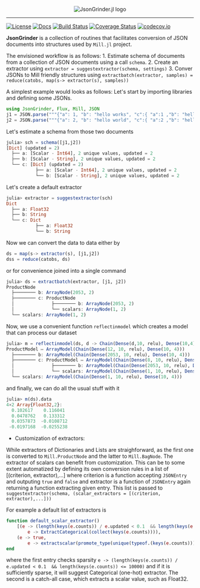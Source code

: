 <p align="center">
 <img src="https://raw.githubusercontent.com/pevnak/JsonGrinder.jl/master/docs/src/assets/logo.svg" alt="JsonGrinder.jl logo"/>
</p>

---

[![License](https://img.shields.io/badge/License-MIT-blue.svg)](https://github.com/pevnak/JsonGrinder.jl/blob/master/LICENSE.md)
[![Docs](https://img.shields.io/badge/docs-stable-blue.svg)](https://pevnak.github.io/JsonGrinder.jl/dev)
[![Build Status](https://github.com/pevnak/JsonGrinder.jl/workflows/CI/badge.svg)](https://github.com/pevnak/JsonGrinder.jl/actions?query=workflow%3ACI)
[![Coverage Status](https://coveralls.io/repos/github/pevnak/JsonGrinder.jl/badge.svg?branch=master)](https://coveralls.io/github/pevnak/JsonGrinder.jl?branch=master)
[![codecov.io](http://codecov.io/github/Pevnak/JsonGrinder.jl/coverage.svg?branch=master)](http://codecov.io/github/Pevnak/JsonGrinder.jl?branch=master)

**JsonGrinder** is a collection of routines that facilitates conversion of JSON documents into structures used by `Mill.jl` project.

The envisioned workflow is as follows:
	1. Estimate schema of documents from a collection of JSON documents using a call `schema`.
	2. Create an extractor using `extractor = suggestextractor(schema, settings)`
	3. Conver JSONs to Mill friendly structures using `extractbatch(extractor, samples) = reduce(catobs, map(s-> extractor(s), samples))`


A simplest example would looks as follows:
Let's start by importing libraries and defining some JSONs.
```julia
using JsonGrinder, Flux, Mill, JSON
j1 = JSON.parse("""{"a": 1, "b": "hello works", "c":{ "a":1 ,"b": "hello world"}}""")
j2 = JSON.parse("""{"a": 2, "b": "hello world", "c":{ "a":2 ,"b": "hello"}}""")
```

Let's estimate a schema from those two documents
```julia
julia> sch = schema([j1,j2])
[Dict] (updated = 2)
  ├── a: [Scalar - Int64], 2 unique values, updated = 2
  ├── b: [Scalar - String], 2 unique values, updated = 2
  └── c: [Dict] (updated = 2)
           ├── a: [Scalar - Int64], 2 unique values, updated = 2
           └── b: [Scalar - String], 2 unique values, updated = 2
```

Let's create a default extractor
```julia
julia> extractor = suggestextractor(sch)
Dict
  ├── a: Float32
  ├── b: String
  └── c: Dict
           ├── a: Float32
           └── b: String
```

Now we can convert the data to data either by
```julia
ds = map(s-> extractor(s), [j1,j2])
dss = reduce(catobs, ds)
```
or for convenience joined into a single command
```julia
julia> ds = extractbatch(extractor, [j1, j2])
ProductNode
  ├──────── b: ArrayNode(2053, 2)
  ├──────── c: ProductNode
  │              ├──────── b: ArrayNode(2053, 2)
  │              └── scalars: ArrayNode(1, 2)
  └── scalars: ArrayNode(1, 2)
```

Now, we use a convenient function `reflectinmodel` which creates a model that can process our dataset
```julia
julia> m = reflectinmodel(ds, d -> Chain(Dense(d,10, relu), Dense(10,4)))
ProductModel ↦ ArrayModel(Chain(Dense(12, 10, relu), Dense(10, 4)))
  ├──────── b: ArrayModel(Chain(Dense(2053, 10, relu), Dense(10, 4)))
  ├──────── c: ProductModel ↦ ArrayModel(Chain(Dense(8, 10, relu), Dense(10, 4)))
  │              ├──────── b: ArrayModel(Chain(Dense(2053, 10, relu), Dense(10, 4)))
  │              └── scalars: ArrayModel(Chain(Dense(1, 10, relu), Dense(10, 4)))
  └── scalars: ArrayModel(Chain(Dense(1, 10, relu), Dense(10, 4)))
```

and finally, we can do all the usual stuff with it
```julia
julia> m(ds).data
4×2 Array{Float32,2}:
  0.102617    0.116041
  0.0478762   0.133312
  0.0357873  -0.0108712
 -0.0197168  -0.0255238
 ```

* Customization of extractors:

While extractors of Dictionaries and Lists are straighforward, as the first one is converted to `Mill.ProductNode` and the latter to `Mill.BagNode`. The extractor of scalars can benefit from customization. This can be to some extent automatized by defining its own conversion rules in a list of [(criterion, extractor),...] where criterion is a function accepting `JSONEntry` and outputing `true` and `false` and extractor is a function of `JSONEntry` again returning a function extracting given entry. This list is passed to `suggestextractor(schema, (scalar_extractors = [(criterion, extractor),...]))`

For example a default list of extractors is
```julia
function default_scalar_extractor()
	[(e -> (length(keys(e.counts)) / e.updated < 0.1  && length(keys(e.counts)) <= 10000),
		e -> ExtractCategorical(collect(keys(e.counts)))),
	(e -> true,
		e -> extractscalar(promote_type(unique(typeof.(keys(e.counts)))...))),]
end
```
where the first entry checks sparsity `e -> (length(keys(e.counts)) / e.updated < 0.1  && length(keys(e.counts)) <= 10000)` and if it is sufficiently sparse, it will suggest Categorical (one-hot) extractor. The second is a catch-all case, which extracts a scalar value, such as Float32.
